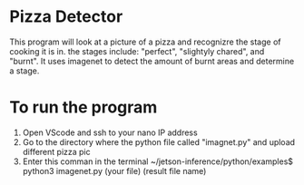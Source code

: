 # Pizza Detector
This program will look at a picture of a pizza and recognizre the stage of cooking it is in. the stages include: "perfect", "slightyly chared", and "burnt". 
It uses imagenet to detect the amount of burnt areas and determine a stage. 

# To run the program
1. Open VScode and ssh to your nano IP address
2. Go to the directory where the python file called "imagnet.py" and upload different pizza pic
3. Enter this comman in the terminal 
~/jetson-inference/python/examples$ python3 imagenet.py (your file) (result file name)
